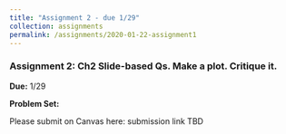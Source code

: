```yaml
---
title: "Assignment 2 - due 1/29"
collection: assignments
permalink: /assignments/2020-01-22-assignment1
---
```


### Assignment 2: Ch2 Slide-based Qs. Make a plot. Critique it.

**Due:** 1/29

**Problem Set:**

Please submit on Canvas here: submission link TBD
